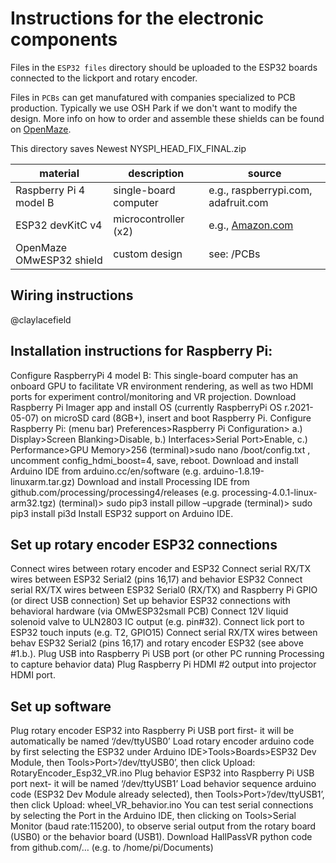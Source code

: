 # Instructions for the electronic components

Files in the `ESP32 files` directory should be uploaded to the ESP32 boards connected to the lickport and rotary encoder. 

Files in `PCBs` can get manufatured with companies specialized to PCB production. Typically we use OSH Park if we don't want to modify the design. More info on how to order and assemble these shields can be found on [OpenMaze](http://www.openmaze.org/).

This directory saves Newest NYSPI_HEAD_FIX_FINAL.zip


| material | description | source |
| -------- | ----------- | ------ |
| Raspberry Pi 4 model B | single-board computer | e.g., raspberrypi.com, adafruit.com |
|ESP32 devKitC v4 | microcontroller (x2)| e.g., [Amazon.com](https://www.amazon.com/s?k=ESP32&crid=ZCZ3J597DJO9&sprefix=esp32%2Caps%2C94&ref=nb_sb_noss_1)|
|OpenMaze OMwESP32 shield| custom design | see: /PCBs |

## Wiring instructions
@claylacefield

## Installation instructions for Raspberry Pi:
Configure RaspberryPi 4 model B: This single-board computer has an onboard GPU to facilitate VR environment rendering, as well as two HDMI ports for experiment control/monitoring and VR projection.
Download Raspberry Pi Imager app and install OS (currently RaspberryPi OS r.2021-05-07) on microSD card (8GB+), insert and boot Raspberry Pi.
Configure Raspberry Pi: (menu bar) Preferences>Raspberry Pi Configuration> a.) Display>Screen Blanking>Disable, b.) Interfaces>Serial Port>Enable, c.) Performance>GPU Memory>256
(terminal)>sudo nano /boot/config.txt , uncomment config_hdmi_boost=4, save, reboot.
Download and install Arduino IDE from arduino.cc/en/software (e.g. arduino-1.8.19-linuxarm.tar.gz)
Download and install Processing IDE from github.com/processing/processing4/releases (e.g. processing-4.0.1-linux-arm32.tgz)
(terminal)> sudo pip3 install pillow –upgrade
(terminal)> sudo pip3 install pi3d
Install ESP32 support on Arduino IDE.

## Set up rotary encoder ESP32 connections
Connect wires between rotary encoder and ESP32
Connect serial RX/TX wires between ESP32 Serial2 (pins 16,17) and behavior ESP32
Connect serial RX/TX wires between ESP32 Serial0 (RX/TX) and Raspberry Pi GPIO (or direct USB connection)
Set up behavior ESP32 connections with behavioral hardware (via OMwESP32small PCB)
Connect 12V liquid solenoid valve to ULN2803 IC output (e.g. pin#32).
Connect lick port to ESP32 touch inputs (e.g. T2, GPIO15)
Connect serial RX/TX wires between behav ESP32 Serial2 (pins 16,17) and rotary encoder ESP32 (see above #1.b.).
Plug USB into Raspberry Pi USB port (or other PC running Processing to capture behavior data)
Plug Raspberry Pi HDMI #2 output into projector HDMI port.

## Set up software
Plug rotary encoder ESP32 into Raspberry Pi USB port first- it will be automatically be named ‘/dev/ttyUSB0’
Load rotary encoder arduino code by first selecting the ESP32 under Arduino IDE>Tools>Boards>ESP32 Dev Module, then Tools>Port>’/dev/ttyUSB0’, then click Upload: RotaryEncoder_Esp32_VR.ino
Plug behavior ESP32 into Raspberry Pi USB port next- it will be named ‘/dev/ttyUSB1’
Load behavior sequence arduino code (ESP32 Dev Module already selected), then Tools>Port>’/dev/ttyUSB1’, then click Upload: wheel_VR_behavior.ino
You can test serial connections by selecting the Port in the Arduino IDE, then clicking on Tools>Serial Monitor (baud rate:115200), to observe serial output from the rotary board (USB0) or the behavior board (USB1).
Download HallPassVR python code from github.com/… (e.g. to /home/pi/Documents)
